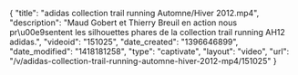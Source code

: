 {
    "title": "adidas collection trail running Automne\/Hiver 2012.mp4",
    "description": "Maud Gobert et Thierry Breuil en action nous pr\u00e9sentent les silhouettes phares de la collection trail running AH12 adidas.",
    "videoid": "151025",
    "date_created": "1396646899",
    "date_modified": "1418181258",
    "type": "captivate",
    "layout": "video",
    "url": "\/v\/adidas-collection-trail-running-automne-hiver-2012-mp4\/151025"
}